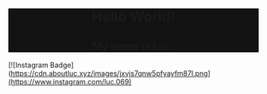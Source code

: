 <div style="background-color:#121212">
  <h1 align="center">Hello World!</h1>
  <h2 align="center">My name is Luc.</h2>
</div>

[![Instagram Badge](https://cdn.aboutluc.xyz/images/jxvjs7qnw5pfyayfm87l.png](https://www.instagram.com/luc.069) 
